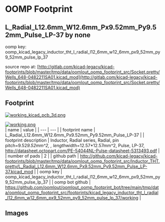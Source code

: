# OOMP Footprint  
## L_Radial_L12.6mm_W12.6mm_Px9.52mm_Py9.52mm_Pulse_LP-37  by none  
  
oomp key: oomp_kicad_legacy_inductor_tht_l_radial_l12_6mm_w12_6mm_px9_52mm_py9_52mm_pulse_lp_37  
  
source repo at: [http://gitlab.com/kicad-legacy/kicad-footprints/blob/master/tmp/data/oomlout_oomp_footprint_src/Socket.pretty/Wells_648-0482211SA01.kicad_mod](http://gitlab.com/kicad-legacy/kicad-footprints/blob/master/tmp/data/oomlout_oomp_footprint_src/Socket.pretty/Wells_648-0482211SA01.kicad_mod)  
## Footprint  
  
[![working_kicad_pcb_3d.png](working_kicad_pcb_3d_600.png)](working_kicad_pcb_3d.png)  
  
[![working.png](working_600.png)](working.png)  
| name | value | 
| --- | --- | 
| footprint name | L_Radial_L12.6mm_W12.6mm_Px9.52mm_Py9.52mm_Pulse_LP-37 | 
| footprint description | Inductor, Radial series, Radial, pin pitch=9.52*9.52mm^2, , length*width=12.57*12.57mm^2, Pulse, LP-37, http://datasheet.octopart.com/PE-54044NL-Pulse-datasheet-5313493.pdf | 
| number of pads | 2 | 
| github path | http://github.com/kicad-legacy/kicad-footprints/blob/master/tmp/data/oomlout_oomp_footprint_src/Inductor_THT.pretty/L_Radial_L12.6mm_W12.6mm_Px9.52mm_Py9.52mm_Pulse_LP-37.kicad_mod | 
| oomp key | oomp_kicad_legacy_inductor_tht_l_radial_l12_6mm_w12_6mm_px9_52mm_py9_52mm_pulse_lp_37 | 
| oomp bot github | https://github.com/oomlout/oomlout_oomp_footprint_bot/tree/main/tmp/data/oomlout_oomp_footprint_src/footprints/kicad_legacy_inductor_tht_l_radial_l12_6mm_w12_6mm_px9_52mm_py9_52mm_pulse_lp_37/working | 
## Images  
